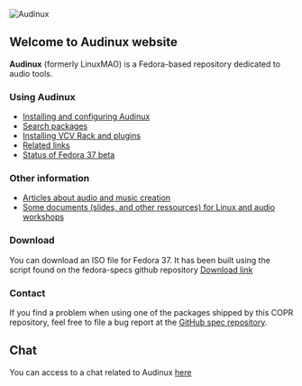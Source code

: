 ![Audinux](images/AudinuxBanner.png)

## Welcome to Audinux website

**Audinux** (formerly LinuxMAO) is a Fedora-based repository dedicated to audio tools.

### Using Audinux

- [Installing and configuring Audinux](pages/configuration.md)
- [Search packages](packages/index.html)
- [Installing VCV Rack and plugins](pages/vcvrack.md)
- [Related links](pages/links.md)
- [Status of Fedora 37 beta](pages/build.md)

### Other information

- [Articles about audio and music creation](articles/articles.md)
- [Some documents (slides, and other ressources) for Linux and audio workshops](pages/workshops.html)

### Download

You can download an ISO file for Fedora 37.
It has been built using the script found on the fedora-specs github repository
[Download link](https://drive.google.com/file/d/1F_3PficBobRYT7rYHFWyNM8Xai98FC3R/view?usp=share_link)

### Contact

If you find a problem when using one of the packages shipped by this COPR repository, feel free to file a bug report at the [GitHub spec repository](https://github.com/audinux/fedora-spec).

## Chat

You can access to a chat related to Audinux [here](https://chat.fedoraproject.org/#/room/#audinux:fedora.im)